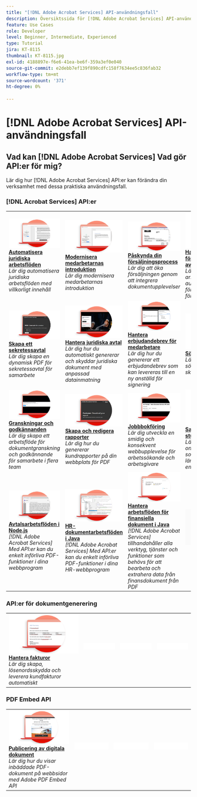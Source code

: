 ```yaml
---
title: "[!DNL Adobe Acrobat Services] API-användningsfall"
description: Översiktssida för [!DNL Adobe Acrobat Services] API-användningsfall
feature: Use Cases
role: Developer
level: Beginner, Intermediate, Experienced
type: Tutorial
jira: KT-8115
thumbnail: KT-8115.jpg
exl-id: 4188897e-f6e6-41ea-be6f-359a3ef0e040
source-git-commit: e2debb7ef139f890cdfc158f7634ee5c836fab32
workflow-type: tm+mt
source-wordcount: '371'
ht-degree: 0%

---
```


# [!DNL Adobe Acrobat Services] API-användningsfall

## Vad kan [!DNL Adobe Acrobat Services] Vad gör API:er för mig?

Lär dig hur [!DNL Adobe Acrobat Services] API:er kan förändra din verksamhet med dessa praktiska användningsfall.

### [!DNL Acrobat Services] API:er

<table style="table-layout:fixed">
<tr>
  <td>
    <a href="automatelegalworkflows.md">
      <img alt="Automatisera juridiska arbetsflöden" src="assets/automatelegal_thumb.png" />
    </a>
    <div>
    <a href="automatelegalworkflows.md"><strong>Automatisera juridiska arbetsflöden</strong></a>
    </div>
    <em>Lär dig automatisera juridiska arbetsflöden med villkorligt innehåll</em>
    <br>
  </td>
  <td>
      <a href="employeeonboarding.md">
        <img alt="Modernisera medarbetarnas introduktion" src="assets/employee_thumb.png" />
      </a>
      <div>
      <a href="employeeonboarding.md"><strong>Modernisera medarbetarnas introduktion</strong></a>
      </div>
      <em>Lär dig modernisera medarbetarnas introduktion</em>
      <br>
  </td>
  <td>
      <a href="acceleratesales.md">
        <img alt="Påskynda din försäljningsprocess" src="assets/accsales_thumb.png" />
      </a>
      <div>
      <a href="acceleratesales.md"><strong>Påskynda din försäljningsprocess</strong></a>
      </div>
      <em>Lär dig att öka försäljningen genom att integrera dokumentupplevelser</em>
      <br>
    </td>
    <td>
      <a href="sales.md">
        <img alt="Hantera försäljningsförslag och avtal" src="assets/sales_thumb.png" />
      </a>
      <div>
      <a href="sales.md"><strong>Hantera försäljningsförslag och avtal</strong></a>
      </div>
      <em>Lär dig skapa ett effektivt arbetsflöde för att automatisera och förenkla försäljningsförslag</em>
      <br>
    </td>
</tr>
<tr>
  <td>
    <a href="nda.md">
      <img alt="Skapa ett sekretessavtal" src="assets/nda_thumb.png" />
    </a>
    <div>
    <a href="nda.md"><strong>Skapa ett sekretessavtal</strong></a>
    </div>
    <em>Lär dig skapa en dynamisk PDF för sekretessavtal för samarbete</em>
    <br>
  </td>
  <td>
    <a href="legal.md">
      <img alt="Hantera juridiska avtal" src="assets/legal_thumb.png" />
    </a>
    <div>
    <a href="legal.md"><strong>Hantera juridiska avtal</strong></a>
    </div>
    <em>Lär dig hur du automatiskt genererar och skyddar juridiska dokument med anpassad datainmatning</em>
    <br>
  </td>
  <td>
    <a href="offer.md">
      <img alt="Hantera erbjudandebrev för medarbetare" src="assets/offer_thumb.png" />
    </a>
    <div>
    <a href="offer.md"><strong>Hantera erbjudandebrev för medarbetare</strong></a>
    </div>
    <em>Lär dig hur du genererar ett erbjudandebrev som kan levereras till en ny anställd för signering</em>
    <br>
  </td>
  <td>
    <a href="searching.md">
      <img alt="Söka och indexera" src="assets/searching_thumb.png" />
    </a>
    <div>
    <a href="searching.md"><strong>Söka och indexera</strong></a>
    </div>
    <em>Lär dig hur du skapar sökbara PDF-filer från skannade dokument</em>
    <br>
  </td>
</tr>
<tr>
  <td>
    <a href="reviews.md">
      <img alt="Granskningar och godkännanden" src="assets/reviews_thumb.png" />
    </a>
    <div>
    <a href="reviews.md"><strong>Granskningar och godkännanden</strong></a>
    </div>
    <em>Lär dig skapa ett arbetsflöde för dokumentgranskning och godkännande för samarbete i flera team</em>
    <br>
  </td>
  <td>
    <a href="reportcreation.md">
      <img alt="Skapa och redigera rapporter" src="assets/report_thumb.png" />
    </a>
    <div>
    <a href="reportcreation.md"><strong>Skapa och redigera rapporter</strong></a>
    </div>
    <em>Lär dig hur du genererar kundrapporter på din webbplats för PDF</em>
    <br>
  </td>
  <td>
    <a href="jobposting.md">
      <img alt="Jobbbokföring" src="assets/job_thumb.png" />
    </a>
    <div>
    <a href="jobposting.md"><strong>Jobbbokföring</strong></a>
    </div>
    <em>Lär dig utveckla en smidig och konsekvent webbupplevelse för arbetssökande och arbetsgivare</em>
    <br>
  </td>
  <td>
    <a href="educationcollab.md">
      <img alt="Samverkan mellan elever och lärare" src="assets/edu_thumb.png" />
    </a>
    <div>
    <a href="educationcollab.md"><strong>Samverkan mellan studerande och lärare</strong></a>
    </div>
    <em>Lär dig skapa en onlineutbildningsplattform som gör det möjligt för lärare och elever att enkelt dela resurser i PDF</em>
    <br>
  </td>
</tr>
<tr>
  <td>
    <a href="AgreementWorkflowsNodejs.md">
      <img alt="Avtalsarbetsflöden i Node.js" src="assets/AWNjs_thumb.png" />
    </a>
    <div>
    <a href="AgreementWorkflowsNodejs.md"><strong>Avtalsarbetsflöden i Node.js</strong></a>
    </div>
    <em>[!DNL Adobe Acrobat Services] Med API:er kan du enkelt införliva PDF-funktioner i dina webbprogram</em>
    <br>
  </td>
  <td>
    <a href="HRAgreementWorkflowsJava.md">
      <img alt="HR-dokumentarbetsflöden i Java" src="assets/HRWJ_thumb.png" />
    </a>
    <div>
    <a href="HRAgreementWorkflowsJava.md"><strong>HR-dokumentarbetsflöden i Java</strong></a>
    </div>
    <em>[!DNL Adobe Acrobat Services] Med API:er kan du enkelt införliva PDF-funktioner i dina HR-webbprogram</em>
    <br>
  </td>
  <td>
    <a href="FinanceWorkflowsJava.md">
      <img alt="Hantera arbetsflöden för finansiella dokument i Java" src="assets/FAWJ_thumb.png" />
    </a>
    <div>
    <a href="FinanceWorkflowsJava.md"><strong>Hantera arbetsflöden för finansiella dokument i Java</strong></a>
    </div>
    <em>[!DNL Adobe Acrobat Services] tillhandahåller alla verktyg, tjänster och funktioner som behövs för att bearbeta och extrahera data från finansdokument från PDF</em>
    <br>
  </td>
  <td>
    <img alt="Avgränsare" src="../assets/GrayBanner_Placeholder.png" />
    <div>
    <br>
  </td>
</tr>
</table>

### API:er för dokumentgenerering

<table style="table-layout:fixed">
<tr>
  <td>
    <a href="invoices.md">
      <img alt="Hantera fakturor" src="assets/invoices_thumb.png" />
    </a>
    <div>
    <a href="invoices.md"><strong>Hantera fakturor</strong></a>
    </div>
    <em>Lär dig skapa, lösenordsskydda och leverera kundfakturor automatiskt</em>
    <br>
  </td>
  <td>
    <img alt="Avgränsare" src="../assets/WhiteBanner_Placeholder.png" />
    <div>
    <br>
  </td>
  <td>
    <img alt="Avgränsare" src="../assets/WhiteBanner_Placeholder.png" />
    <div>
    <br>
  </td>
  <td>
    <img alt="Avgränsare" src="../assets/WhiteBanner_Placeholder.png" />
    <div>
    <br>
  </td>
</tr>
</table>

### PDF Embed API

<table style="table-layout:fixed">
<tr>
   <td>
    <a href="ddppdfembedapi.md">
      <img alt="Publicering av digitala dokument" src="assets/ddp_thumb.png" />
    </a>
    <div>
    <a href="ddppdfembedapi.md"><strong>Publicering av digitala dokument</strong></a>
    </div>
    <em>Lär dig hur du visar inbäddade PDF-dokument på webbsidor med Adobe PDF Embed API</em>
    <br>
  </td>
  <td>
    <img alt="Avgränsare" src="../assets/WhiteBanner_Placeholder.png" />
    <div>
    <br>
  </td>
  <td>
    <img alt="Avgränsare" src="../assets/WhiteBanner_Placeholder.png" />
    <div>
    <br>
  </td>
  <td>
    <img alt="Avgränsare" src="../assets/WhiteBanner_Placeholder.png" />
    <div>
    <br>
  </td>
</tr>
</table>